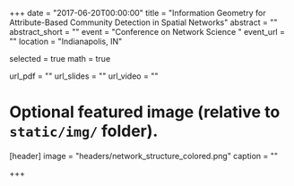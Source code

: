 +++
date = "2017-06-20T00:00:00"
title = "Information Geometry for Attribute-Based Community Detection in Spatial Networks"
abstract = ""
abstract_short = ""
event = "Conference on Network Science "
event_url = ""
location = "Indianapolis, IN"

selected = true
math = true

url_pdf = ""
url_slides = ""
url_video = ""

# Optional featured image (relative to `static/img/` folder).
[header]
image = "headers/network_structure_colored.png"
caption = ""

+++
